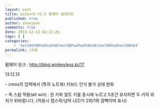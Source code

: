 ```yaml
---
layout: post
title: ps2avrU V1.5 펌웨어 업데이트
published: true
author: showjean
comments: true
date: 2013-12-13 02:12:26
tags: [ ]
categories:
    - '%ec%9e%90%eb%a3%8c%ec%8b%a4%ed%8e%8c%ec%9b%a8%ec%96%b4'
permalink: /336
---
```

펌웨어 링크 : http://blog.winkeyless.kr/17





13.12.13



&#8211; cmos의 입력에서 (특히 노트북) 키보드 인식 불가 상태 완화

&#8211; 퀵 스왑 적용(alt  win) : 윈 키와 알트 키를 동시에 누르고 5초간 유지하면 두 키의 위치가 뒤바뀝니다. (적용시 캡스락/넘락 LED가 2회/1회 깜빡이며 표시)